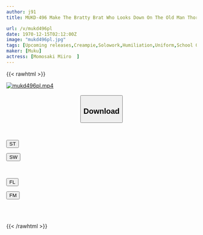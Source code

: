 ```yaml
---
author: j91
title: MUKD-496 Make The Bratty Brat Who Looks Down On The Old Man Thoroughly Understand. A Girl In Uniform Who Sells Her Youth Was Completely Neglecting The Old Man, So She Secretly Removed The Condom And Tortured Him With Strong Pleasure With His Raw Dick. I Made Her Understand By Making Her Cum Thoroughly Beyond The Promised Time. Cheeky Girl... Miiro Momosaki

url: /v/mukd496pl
date: 1970-12-15T02:12:00Z
image: "mukd496pl.jpg"
tags: [Upcoming releases,Creampie,Solowork,Humiliation,Uniform,School Girls	 ]
maker: [Muku]
actress: [Momosaki Miiro  ]
---
```



{{< rawhtml >}}

<div class="video" data-videoid="pending_link.html">
    <a href="javascript:;">
        <img src="/v/mukd496pl/mukd496pl.jpg" width="WIDTH" height="HEIGHT" alt="mukd496pl.mp4" loading="lazy">
    </a>
</div>

<script type="text/javascript" src="https://j91.asia/asset/on-demand-pend.js"></script>

<br>
  <link rel="stylesheet" href="https://j91.asia/asset/bs5.css">
  
  <center>
  <button class="btn btn-primary" type="button" data-bs-toggle="collapse" data-bs-target=".multi-collapse" aria-expanded="false" aria-controls="multiCollapseExample1 multiCollapseExample2"><h2>Download</h2></button></center>
</p>
<div class="row">
  <div class="col">
    <div class="collapse multi-collapse" id="multiCollapseExample1">
      <div class="card card-body">
	      	      <br>
<div class="buttons">  
<p><a href="https://j91.asia/pending_link.html" target="_blank"><button class="btn-hover color-3"><i class="fa fa-download"></i> ST</button></a></p>
<p><a href="https://j91.asia/pending_link.html" target="_blank"><button class="btn-hover color-2"><i class="fa fa-download"></i> SW</button></a></p></div>
    </div>
  </div>
</div>
  <div class="col">
    <div class="collapse multi-collapse" id="multiCollapseExample2">
      <div class="card card-body">
	      <br>
<div class="buttons">
<p><a href="https://j91.asia/pending_link.html" target="_blank"><button class="btn-hover color-9"><i class="fa fa-download"></i> FL</button></a></p>
<p><a href="https://j91.asia/pending_link.html" target="_blank"><button class="btn-hover color-8"><i class="fa fa-download"></i> FM</button></a></p></div>
<br><br>
      </div>
    </div>
  </div>
</div>

{{< /rawhtml >}}